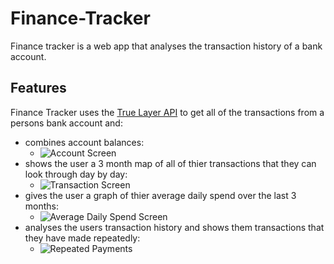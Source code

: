 # Finance-Tracker

Finance tracker is a web app that analyses the transaction history of a bank account.

## Features

Finance Tracker uses the [True Layer API](https://www.truelayer.com) to get all of the transactions from a persons bank account and:

* combines account balances:
  * ![Account Screen](https://lh3.googleusercontent.com/wH5q-SnhPDZjhA3QjVqvtLH7TZ_a3abEtyzXopMYMlSOfLuSAQhfyvw08_jFS4EvY5cjbQJdQT9RWFhMlhGYD-NawCSUGSRPz1x9Gq02-O2RzflIGP6mL0ALSSNnYqvRZbx9w_HFxgFdDzMQd6xB9LmFYrPZLyZ7j-rDUFQJAiCaaxgKNApd6CbhKaDBSK9AfA6EqLA9oEeYepsQYJYXIZOBFpxgzsUW4tz6e5RZew8ubPZeMJ3gvXusn05Fz9xnEsrubhOHUrsjZwYZIqilRz7IA0F4hWpeQq4j127KGeWgHzqKRCujR_B_q5FIPuEp81_zauSqJb7DlF4A8m1ApTFE0x7HB8h7_0zm0R6RcdnM4oQ47iNLCBfwvoD1yD2KL4j9OtiEFRq_g4lvbsaCEwfVlk3uE1stWvYovqpNv2kWWfNP1JDowBE9RupRpB2v5uAtM_oCe46WPquXWb3n2mqWWWT-KP4b_0XIlwpXqNscj4KmNM0rY18zLRhrL9Uo3vlHsUAROshr0bfuJozrLZQ8_UOvXlRv7ZEqV6GiVQs8p9MlM6puQE7gD1_pnXL2VlUrsjymLn45Nd6H85QwDpimi6bwKTvg2bkGfp-idYbHMQ6Z1tc1JXQkSp-wBwSQ3nxTaX5OzuUUH9-IKDXwlMut2ZFJd_-U6DUAcJrP-1IJObEMDwcO4G4VBZa8DIUdmwLUlcSK_eioLMrhhnYDCFe1Xc3vYmTJDxP0uNjR6Vg_M2c=w2560-h861-no)
* shows the user a 3 month map of all of thier transactions that they can look through day by day:
  * ![Transaction Screen](https://lh3.googleusercontent.com/YBuBX1ugYoSuyHjeUOoGh-v80SpCC9YFNR8q_nADZ8zOD9UaX6YjS3SFItwTnYNLZXbTlTn28dRqZ5_6ntwqJ3Vzo5Z8AX_jeqdcwnjzimyh0DAR_oTWotfDOB1fEG2k_cOwILz0hc0BWRnPRs5FMS-1xnIPEErlKnSkaf7wLU3W1-xe51NJ7sZ4zQ7RBoT09bSZadQJIYvQjwa5JyIbopWBRwju2NB5TcC-uFCBvEUAQEiZ089jiQnLWaSD3FEGFalL1AbJwWcNR1DPe74DAkAr7vj2A4R52ZteuSOIbBvPNCJ3LTdSxil6f_p_LhC-dDoVbkhwLKD0AvjPpyEU1DiC468vPi0_n2ChpOPhNV9sspa3xwlBLucvFOVIPSXVTXE5AgGZZWRjbD3U7TFO6AeIZ37CPnkWzcIHFiOEKDeVgqgpop1z9PkiRbzTTZR5nyWgbuGyplFI9eve01ZFhbXbricUPq0Da4iY6_DHtG8i1Vw8Q1k3WTjD5rxpoEWutHc6TbbpDLGdMYAaU4qv0JFj5tZqC7AkFaRX86_lgljbpdIZyeAIP2PsbDK9sIjzy4gBmaVlAGiRKb8zSrP12lh1OAyuyDPa4kHtiMoRaJ8uUgR2YFT4d1hBPhLsYutBT4OiwT8Dc36KEMKibn_OM_nZqgJyfiyMkFLcFJN-kdBPTR-E9o26_A=w2560-h693-no)
* gives the user a graph of thier average daily spend over the last 3 months:
    * ![Average Daily Spend Screen](https://lh3.googleusercontent.com/JRIoXAoe04f1Z7F6eoxhRF-72QwHCvdLMDRaJL4i_iwyfnnUkdSPAOIWLna-jqjll2mcwXNBPsbTzeHdNDYwFPsaf-V6E6Fat2K7_L6R80J0AJvIS2Ehhf34Wa41scB4yxTuCPGe5ikbAgP-VOzueyixj7XCxmt7shjMzardV9yrMGQ5V2J0CcJhVJoze3Zea0BDRDUxv46GLp-xPn0h886ov-XPVjQGc1Btu4KS-0SMSJwPGflCogAYekdeP2IqIYZk-zrVMaqJyaNmwuvtsz_IPy3Whr9SAsxxE4CXsyj95AxzPCQyl549NK9fDBgsjMqzsc_Y3sZd3eUE9nzb5cd8Y6bXktzn0hKGyDErVgPPE3lpYRnekdo1XtUEch3Q3aXDq0wgQ4aotCWfSwojf3OQALX6el71eNaJ7Ia75OYz6hZeMx4A_m5uUS33O2l4_42UihXF-RuQiNSZNlugDR8oxq2WWP9qd5fDpDnDNnI3keinmacP1uI-COKKLASRtCE59ITotNHnNpt5V6kCTvzu6y-08_nEy4vsWzJHxmnoKeCXnijX7vR_Nhd4MLAh_3aPpnJ2iL0sX4T3n_8q9Ky1T_fCdX-go4e94xcEGynPd6pFoRs81xyWXd6FuPuglzPwVvUU4N1Z0jzZbNBRO5V3BD3-yzE2yFDJe7wnvZOoZwkOBSwI-g=w2560-h577-no)
* analyses the users transaction history and shows them transactions that they have made repeatedly:
    * ![Repeated Payments](https://lh3.googleusercontent.com/3JzfnllkvWHiLzxMiM9eiOyI6evw8_6NqoiathGSm2eT8akb-wOpvVcWLC6ubiDcBEClmAlvRFYV9hEoYDucOcJWoFaWlj5M0wMiZZDxQOsslUnaTHpAQuYO7sSYr_JcVjkz_Vao5sYaCA3-Skposj7-9NfP6aFu2H0JG0Nulx02ZQtd85oSndIgHd5RVT0_6TArPrkEEAAnBcTtnoOddbQcfBthKIbswqp__0aUc9waDksmtvE0LIcZ0q40fCnTy2MU9xck1rD9duGJpsRNQB91GoJFE2Qqr72kAa7UHmLsg6CLE1QLZGaocbnW67DFOWEbb-Lk1alRAWlzhM_abpZ0yw3dCjxarxS34EcmnH9VHa0121rXT39LaAvQPjRe0JSSsyMMSTwUHgK40iBbSVSH3w2VKjy6IZxzFrRYFJ28cl2ByojwNtq8dUdVcVzERaxXPkoXldL922DOU68NAM1qlIJYFtjDzOuXkk_2dHRsU8lmgg7n-R5-ikLQ-LC3r1GOsDKwQbw3w9oi2Ev1XVyNS2KPPKBcxUzPrJuJA8Kh_kMHo7PzyI91FWqss9-vcrREXlK8xEwkj53XNz6hg-DxxoastG6kxGehEXbq0rHdKWzmnZPfRZZhuM4GjZY-lCm1ssUGFR_4t67io3wjcjRzxR3rRG6OslMj1z07fNMiOJHUIbo43g=w2560-h1336-no)


